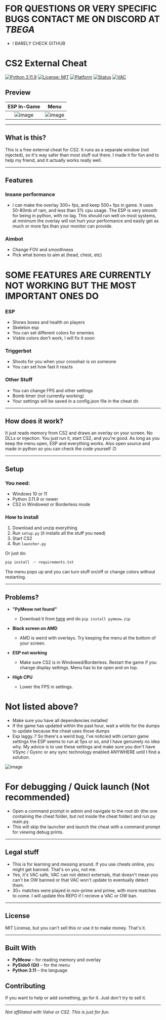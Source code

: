 # FOR QUESTIONS OR VERY SPECIFIC BUGS CONTACT ME ON DISCORD AT *TBEGA* 
- I BARELY CHECK GITHUB



# CS2 External Cheat


[![Python 3.11.9](https://img.shields.io/badge/Python-3.11.9-blue.svg)](https://www.python.org/downloads/)
[![License: MIT](https://img.shields.io/badge/License-MIT-yellow.svg)](LICENSE)
[![Platform](https://img.shields.io/badge/Platform-Windows-lightgrey.svg)]()
[![Status](https://img.shields.io/badge/Status-Maintained-orange.svg)]()
[![VAC](https://img.shields.io/badge/VAC-Safe-brightgreen.svg)]()
## Preview

| ESP In-Game | Menu  |
|:----------:|:-----------:|
| ![image](https://github.com/user-attachments/assets/53121c61-97f0-4a6e-9618-f458e5d8ef09) | ![image](https://github.com/user-attachments/assets/0c70db5b-d357-49f1-83eb-fc355799fe23) |


---

## What is this?

This is a free external cheat for CS2. It runs as a separate window (not injected), so it's way safer than most stuff out there. I made it for fun and to help my friend, and it actually works really well.

---

## Features

### Insane performance
- I can make the overlay 300+ fps, and keep 500+ fps in game. It uses 50-80mb of ram, and less than 3% cpu usage. The ESP is very smooth for being in python, with no lag. This should run well on most systems, at minimum the overlay will not hurt your performance and easily get as much or more fps than your monitor can provide.
### Aimbot
- Change FOV and smoothness
- Pick what bones to aim at (head, chest, etc)


# SOME FEATURES ARE CURRENTLY NOT WORKING BUT THE MOST IMPORTANT ONES DO
### ESP 
- Shows boxes and health on players
- Skeleton esp
- You can set different colors for enemies 
- Visble colors don't work, I will fix it soon

### Triggerbot
- Shoots for you when your crosshair is on someone
- You can set how fast it reacts

### Other Stuff
- You can change FPS and other settings
- Bomb timer (not currently working)
- Your settings will be saved in a config.json file in the cheat dir.

---

## How does it work?

It just reads memory from CS2 and draws an overlay on your screen. No DLLs or injection. You just run it, start CS2, and you're good. As long as you keep the menu open, ESP and everything works.
Also open source and made in python so you can check the code yourself :D

---

## Setup

### You need:
- Windows 10 or 11
- Python 3.11.9 or newer
- CS2 in Windowed or Borderless mode

### How to install
1. Download and unzip everything
2. Run `setup.py` (it installs all the stuff you need)
3. Start CS2
4. Run `launcher.py`

Or just do:
```bash
pip install -r requirements.txt
```

The menu pops up and you can turn stuff on/off or change colors without restarting. 

---

## Problems?

- **"PyMeow not found"**
  - Download it from [here](https://github.com/qb-0/PyMeow) and do `pip install pymeow.zip`

- **Black screen on AMD**
  - AMD is weird with overlays. Try keeping the menu at the bottom of your screen.

- **ESP not working**
  - Make sure CS2 is in Windowed/Borderless. Restart the game if you change display settings. Menu has to be open and on top.

- **High CPU**
  - Lower the FPS in settings.

# Not listed above?
- Make sure you have all dependencies installed
- If the game has updated within the past hour, wait a while for the dumps to update because the cheat uses those dumps
- Esp laggy..? So there's a weird bug, I've noticied with certain game settings the ESP seems to run at 5ps or so, and I have genuinely no idea why. My advice is to use these settings and make sure you don't have VSync / Gysnc or any sync technology enabled ANYWHERE until I find a solution.

![image](https://github.com/user-attachments/assets/2711fce9-6d77-42e2-8347-173768c02b6a)

# For debugging / Quick launch (Not recommended)
- Open a command prompt in admin and navigate to the root dir (the one containing the cheat folder, but not inside the cheat folder) and run py main.py.
- This will skip the launcher and launch the cheat with a command prompt for viewing debug prints.

---

## Legal stuff

- This is for learning and messing around. If you use cheats online, you might get banned. That's on you, not me.
- Yes, it's VAC safe, VAC can not detect externals, that doesn't mean you can't be OW banned or that VAC won't update to eventually detect them.
- 30+ matches were played in non-prime and prime, with more matches to come. I will update this REPO if I recieve a VAC or OW ban.

---

## License

MIT License, but you can't sell this or use it to make money. That's it.

---

## Built With

- **PyMeow** – for reading memory and overlay
- **PySide6 (Qt)** – for the menu
- **Python 3.11** – the language

## Contributing

If you want to help or add something, go for it. Just don't try to sell it.

---

*Not affiliated with Valve or CS2. This is just for fun.*



